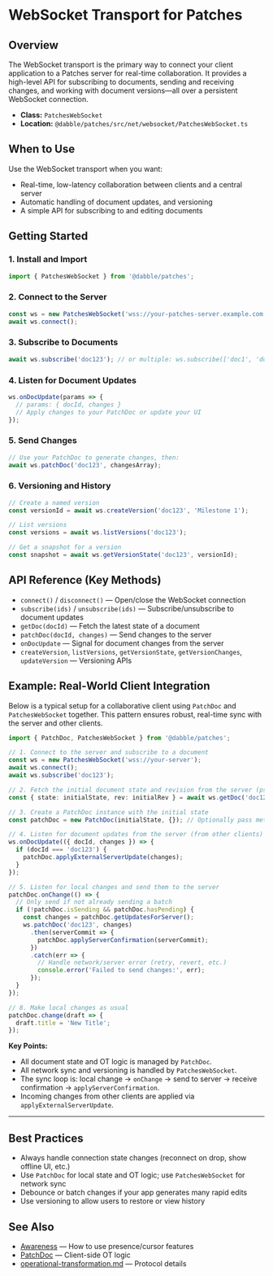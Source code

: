 # WebSocket Transport for Patches

## Overview

The WebSocket transport is the primary way to connect your client application to a Patches server for real-time collaboration. It provides a high-level API for subscribing to documents, sending and receiving changes, and working with document versions—all over a persistent WebSocket connection.

- **Class:** `PatchesWebSocket`
- **Location:** `@dabble/patches/src/net/websocket/PatchesWebSocket.ts`

## When to Use

Use the WebSocket transport when you want:

- Real-time, low-latency collaboration between clients and a central server
- Automatic handling of document updates, and versioning
- A simple API for subscribing to and editing documents

## Getting Started

### 1. Install and Import

```typescript
import { PatchesWebSocket } from '@dabble/patches';
```

### 2. Connect to the Server

```typescript
const ws = new PatchesWebSocket('wss://your-patches-server.example.com');
await ws.connect();
```

### 3. Subscribe to Documents

```typescript
await ws.subscribe('doc123'); // or multiple: ws.subscribe(['doc1', 'doc2'])
```

### 4. Listen for Document Updates

```typescript
ws.onDocUpdate(params => {
  // params: { docId, changes }
  // Apply changes to your PatchDoc or update your UI
});
```

### 5. Send Changes

```typescript
// Use your PatchDoc to generate changes, then:
await ws.patchDoc('doc123', changesArray);
```

### 6. Versioning and History

```typescript
// Create a named version
const versionId = await ws.createVersion('doc123', 'Milestone 1');

// List versions
const versions = await ws.listVersions('doc123');

// Get a snapshot for a version
const snapshot = await ws.getVersionState('doc123', versionId);
```

## API Reference (Key Methods)

- `connect()` / `disconnect()` — Open/close the WebSocket connection
- `subscribe(ids)` / `unsubscribe(ids)` — Subscribe/unsubscribe to document updates
- `getDoc(docId)` — Fetch the latest state of a document
- `patchDoc(docId, changes)` — Send changes to the server
- `onDocUpdate` — Signal for document changes from the server
- `createVersion`, `listVersions`, `getVersionState`, `getVersionChanges`, `updateVersion` — Versioning APIs

## Example: Real-World Client Integration

Below is a typical setup for a collaborative client using `PatchDoc` and `PatchesWebSocket` together. This pattern ensures robust, real-time sync with the server and other clients.

```typescript
import { PatchDoc, PatchesWebSocket } from '@dabble/patches';

// 1. Connect to the server and subscribe to a document
const ws = new PatchesWebSocket('wss://your-server');
await ws.connect();
await ws.subscribe('doc123');

// 2. Fetch the initial document state and revision from the server (pseudo-code)
const { state: initialState, rev: initialRev } = await ws.getDoc('doc123');

// 3. Create a PatchDoc instance with the initial state
const patchDoc = new PatchDoc(initialState, {}); // Optionally pass metadata as 2nd arg

// 4. Listen for document updates from the server (from other clients)
ws.onDocUpdate(({ docId, changes }) => {
  if (docId === 'doc123') {
    patchDoc.applyExternalServerUpdate(changes);
  }
});

// 5. Listen for local changes and send them to the server
patchDoc.onChange(() => {
  // Only send if not already sending a batch
  if (!patchDoc.isSending && patchDoc.hasPending) {
    const changes = patchDoc.getUpdatesForServer();
    ws.patchDoc('doc123', changes)
      .then(serverCommit => {
        patchDoc.applyServerConfirmation(serverCommit);
      })
      .catch(err => {
        // Handle network/server error (retry, revert, etc.)
        console.error('Failed to send changes:', err);
      });
  }
});

// 8. Make local changes as usual
patchDoc.change(draft => {
  draft.title = 'New Title';
});
```

**Key Points:**

- All document state and OT logic is managed by `PatchDoc`.
- All network sync and versioning is handled by `PatchesWebSocket`.
- The sync loop is: local change → `onChange` → send to server → receive confirmation → `applyServerConfirmation`.
- Incoming changes from other clients are applied via `applyExternalServerUpdate`.

---

## Best Practices

- Always handle connection state changes (reconnect on drop, show offline UI, etc.)
- Use `PatchDoc` for local state and OT logic; use `PatchesWebSocket` for network sync
- Debounce or batch changes if your app generates many rapid edits
- Use versioning to allow users to restore or view history

## See Also

- [Awareness](./awareness.md) — How to use presence/cursor features
- [PatchDoc](./PatchDoc.md) — Client-side OT logic
- [operational-transformation.md](./operational-transformation.md) — Protocol details
